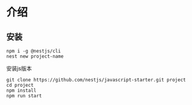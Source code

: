 # 介绍

## 安装
```shell
npm i -g @nestjs/cli
nest new project-name
```
安装js版本
```shell
git clone https://github.com/nestjs/javascript-starter.git project
cd project
npm install
npm run start
```